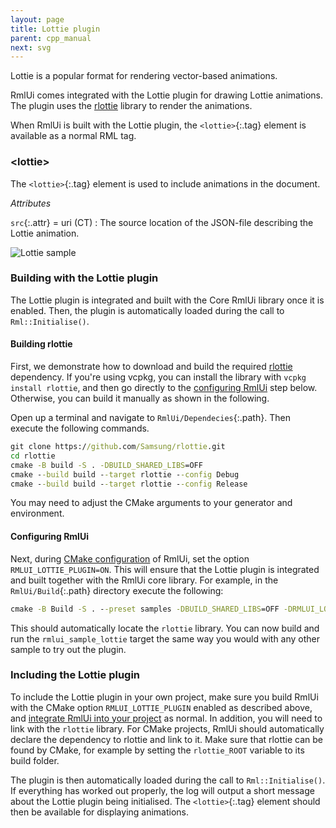 ```yaml
---
layout: page
title: Lottie plugin
parent: cpp_manual
next: svg
---
```


Lottie is a popular format for rendering vector-based animations.

RmlUi comes integrated with the Lottie plugin for drawing Lottie animations. The plugin uses the [rlottie](https://github.com/Samsung/rlottie) library to render the animations.

When RmlUi is built with the Lottie plugin, the `<lottie>`{:.tag} element is available as a normal RML tag.


### \<lottie\>

The `<lottie>`{:.tag} element is used to include animations in the document.

_Attributes_

`src`{:.attr} = uri (CT)
: The source location of the JSON-file describing the Lottie animation.

![Lottie sample](../../assets/gallery/lottie.gif)


### Building with the Lottie plugin

The Lottie plugin is integrated and built with the Core RmlUi library once it is enabled. Then, the plugin is automatically loaded during the call to `Rml::Initialise()`.

#### Building rlottie

First, we demonstrate how to download and build the required [rlottie](https://github.com/Samsung/rlottie) dependency. If you're using vcpkg, you can install the library with `vcpkg install rlottie`, and then go directly to the [configuring RmlUi](#configuring-rmlui) step below. Otherwise, you can build it manually as shown in the following.

Open up a terminal and navigate to `RmlUi/Dependecies`{:.path}. Then execute the following commands.

```cmd
git clone https://github.com/Samsung/rlottie.git
cd rlottie
cmake -B build -S . -DBUILD_SHARED_LIBS=OFF
cmake --build build --target rlottie --config Debug
cmake --build build --target rlottie --config Release
```

You may need to adjust the CMake arguments to your generator and environment.

#### Configuring RmlUi

Next, during [CMake configuration](building_with_cmake.html) of RmlUi, set the option `RMLUI_LOTTIE_PLUGIN=ON`. This will ensure that the Lottie plugin is integrated and built together with the RmlUi core library. For example, in the `RmlUi/Build`{:.path} directory execute the following:

```cmd
cmake -B Build -S . --preset samples -DBUILD_SHARED_LIBS=OFF -DRMLUI_LOTTIE_PLUGIN=ON
```

This should automatically locate the `rlottie` library. You can now build and run the `rmlui_sample_lottie` target the same way you would with any other sample to try out the plugin.


### Including the Lottie plugin

To include the Lottie plugin in your own project, make sure you build RmlUi with the CMake option `RMLUI_LOTTIE_PLUGIN` enabled as described above, and [integrate RmlUi into your project](integrating.html) as normal. In addition, you will need to link with the `rlottie` library. For CMake projects, RmlUi should automatically declare the dependency to rlottie and link to it. Make sure that rlottie can be found by CMake, for example by setting the `rlottie_ROOT` variable to its build folder.

The plugin is then automatically loaded during the call to `Rml::Initialise()`. If everything has worked out properly, the log will output a short message about the Lottie plugin being initialised. The `<lottie>`{:.tag} element should then be available for displaying animations.
